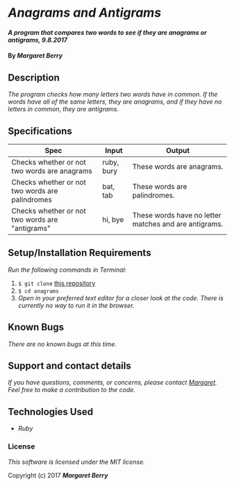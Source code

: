 # _Anagrams and Antigrams_

#### _A program that compares two words to see if they are anagrams or antigrams, 9.8.2017_

#### By _**Margaret Berry**_

## Description
_The program checks how many letters two words have in common.  If the words have all of the same letters, they are anagrams, and if they have no letters in common, they are antigrams._

## Specifications

| Spec              | Input | Output |
|-------------------|-------|--------|
| Checks whether or not two words are anagrams     | ruby, bury    | These words are anagrams.      |
| Checks whether or not two words are palindromes     | bat, tab    | These words are palindromes.      |
| Checks whether or not two words are "antigrams"     | hi, bye    | These words have no letter matches and are antigrams.      |

## Setup/Installation Requirements
_Run the following commands in Terminal:_

1. `$ git clone` [this repository](https://github.com/codemargaret/anagrams.git)
2. `$ cd anagrams`
3. _Open in your preferred text editor for a closer look at the code. There is currently no way to run it in the browser._

## Known Bugs
_There are no known bugs at this time._

## Support and contact details

_If you have questions, comments, or concerns, please contact [Margaret](codeberry1@gmail.com).  Feel free to make a contribution to the code._

## Technologies Used
* _Ruby_

### License
*This software is licensed under the MIT license.*

Copyright (c) 2017 **_Margaret Berry_**
